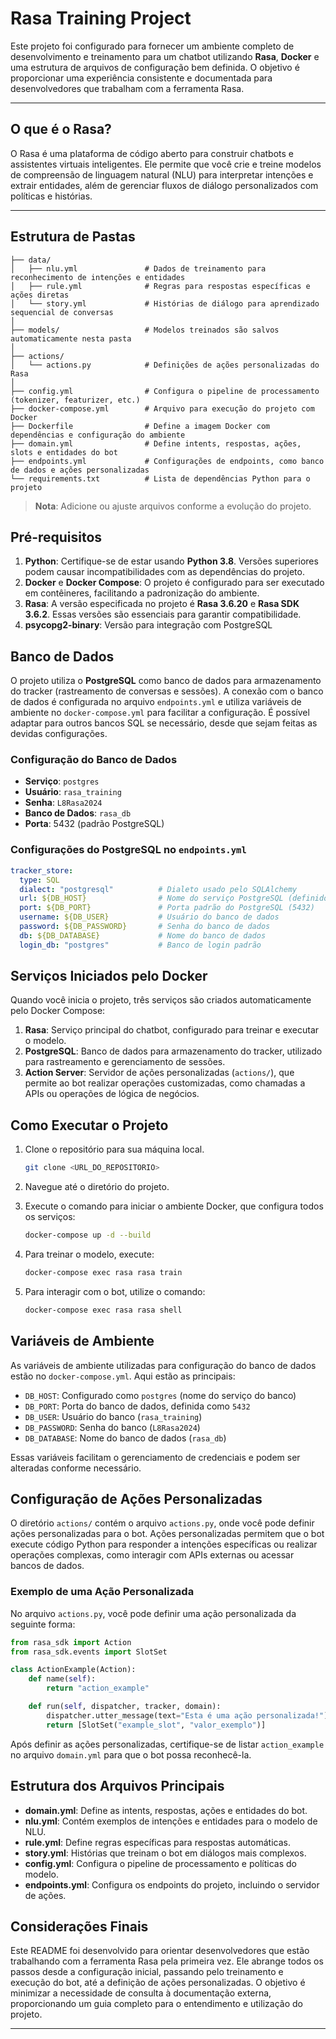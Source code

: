 
# Rasa Training Project

Este projeto foi configurado para fornecer um ambiente completo de desenvolvimento e treinamento para um chatbot utilizando **Rasa**, **Docker** e uma estrutura de arquivos de configuração bem definida. O objetivo é proporcionar uma experiência consistente e documentada para desenvolvedores que trabalham com a ferramenta Rasa.

---

## O que é o Rasa?

O Rasa é uma plataforma de código aberto para construir chatbots e assistentes virtuais inteligentes. Ele permite que você crie e treine modelos de compreensão de linguagem natural (NLU) para interpretar intenções e extrair entidades, além de gerenciar fluxos de diálogo personalizados com políticas e histórias.

---

## Estrutura de Pastas

```plaintext
├── data/
│   ├── nlu.yml               # Dados de treinamento para reconhecimento de intenções e entidades
│   ├── rule.yml              # Regras para respostas específicas e ações diretas
│   └── story.yml             # Histórias de diálogo para aprendizado sequencial de conversas
│
├── models/                   # Modelos treinados são salvos automaticamente nesta pasta
│
├── actions/
│   └── actions.py            # Definições de ações personalizadas do Rasa
│
├── config.yml                # Configura o pipeline de processamento (tokenizer, featurizer, etc.)
├── docker-compose.yml        # Arquivo para execução do projeto com Docker
├── Dockerfile                # Define a imagem Docker com dependências e configuração do ambiente
├── domain.yml                # Define intents, respostas, ações, slots e entidades do bot
├── endpoints.yml             # Configurações de endpoints, como banco de dados e ações personalizadas
└── requirements.txt          # Lista de dependências Python para o projeto
```

> **Nota**: Adicione ou ajuste arquivos conforme a evolução do projeto.

## Pré-requisitos

1. **Python**: Certifique-se de estar usando **Python 3.8**. Versões superiores podem causar incompatibilidades com as dependências do projeto.
2. **Docker** e **Docker Compose**: O projeto é configurado para ser executado em contêineres, facilitando a padronização do ambiente.
3. **Rasa**: A versão especificada no projeto é **Rasa 3.6.20** e **Rasa SDK 3.6.2**. Essas versões são essenciais para garantir compatibilidade.
4. **psycopg2-binary**: Versão para integração com PostgreSQL

## Banco de Dados

O projeto utiliza o **PostgreSQL** como banco de dados para armazenamento do tracker (rastreamento de conversas e sessões). A conexão com o banco de dados é configurada no arquivo `endpoints.yml` e utiliza variáveis de ambiente no `docker-compose.yml` para facilitar a configuração. É possível adaptar para outros bancos SQL se necessário, desde que sejam feitas as devidas configurações.

### Configuração do Banco de Dados

- **Serviço**: `postgres`
- **Usuário**: `rasa_training`
- **Senha**: `L8Rasa2024`
- **Banco de Dados**: `rasa_db`
- **Porta**: 5432 (padrão PostgreSQL)

### Configurações do PostgreSQL no `endpoints.yml`

```yaml
tracker_store:
  type: SQL
  dialect: "postgresql"          # Dialeto usado pelo SQLAlchemy
  url: ${DB_HOST}                # Nome do serviço PostgreSQL (definido no docker-compose.yml)
  port: ${DB_PORT}               # Porta padrão do PostgreSQL (5432)
  username: ${DB_USER}           # Usuário do banco de dados
  password: ${DB_PASSWORD}       # Senha do banco de dados
  db: ${DB_DATABASE}             # Nome do banco de dados
  login_db: "postgres"           # Banco de login padrão
```

## Serviços Iniciados pelo Docker

Quando você inicia o projeto, três serviços são criados automaticamente pelo Docker Compose:

1. **Rasa**: Serviço principal do chatbot, configurado para treinar e executar o modelo.
2. **PostgreSQL**: Banco de dados para armazenamento do tracker, utilizado para rastreamento e gerenciamento de sessões.
3. **Action Server**: Servidor de ações personalizadas (`actions/`), que permite ao bot realizar operações customizadas, como chamadas a APIs ou operações de lógica de negócios.

## Como Executar o Projeto

1. Clone o repositório para sua máquina local.

   ```bash
   git clone <URL_DO_REPOSITORIO>
   ```

2. Navegue até o diretório do projeto.

3. Execute o comando para iniciar o ambiente Docker, que configura todos os serviços:

   ```bash
   docker-compose up -d --build
   ```

4. Para treinar o modelo, execute:

   ```bash
   docker-compose exec rasa rasa train
   ```

5. Para interagir com o bot, utilize o comando:

   ```bash
   docker-compose exec rasa rasa shell
   ```

## Variáveis de Ambiente

As variáveis de ambiente utilizadas para configuração do banco de dados estão no `docker-compose.yml`. Aqui estão as principais:

- `DB_HOST`: Configurado como `postgres` (nome do serviço do banco)
- `DB_PORT`: Porta do banco de dados, definida como `5432`
- `DB_USER`: Usuário do banco (`rasa_training`)
- `DB_PASSWORD`: Senha do banco (`L8Rasa2024`)
- `DB_DATABASE`: Nome do banco de dados (`rasa_db`)

Essas variáveis facilitam o gerenciamento de credenciais e podem ser alteradas conforme necessário.

## Configuração de Ações Personalizadas

O diretório `actions/` contém o arquivo `actions.py`, onde você pode definir ações personalizadas para o bot. Ações personalizadas permitem que o bot execute código Python para responder a intenções específicas ou realizar operações complexas, como interagir com APIs externas ou acessar bancos de dados.

### Exemplo de uma Ação Personalizada

No arquivo `actions.py`, você pode definir uma ação personalizada da seguinte forma:

```python
from rasa_sdk import Action
from rasa_sdk.events import SlotSet

class ActionExample(Action):
    def name(self):
        return "action_example"

    def run(self, dispatcher, tracker, domain):
        dispatcher.utter_message(text="Esta é uma ação personalizada!")
        return [SlotSet("example_slot", "valor_exemplo")]
```

Após definir as ações personalizadas, certifique-se de listar `action_example` no arquivo `domain.yml` para que o bot possa reconhecê-la.

## Estrutura dos Arquivos Principais

- **domain.yml**: Define as intents, respostas, ações e entidades do bot.
- **nlu.yml**: Contém exemplos de intenções e entidades para o modelo de NLU.
- **rule.yml**: Define regras específicas para respostas automáticas.
- **story.yml**: Histórias que treinam o bot em diálogos mais complexos.
- **config.yml**: Configura o pipeline de processamento e políticas do modelo.
- **endpoints.yml**: Configura os endpoints do projeto, incluindo o servidor de ações.

## Considerações Finais

Este README foi desenvolvido para orientar desenvolvedores que estão trabalhando com a ferramenta Rasa pela primeira vez. Ele abrange todos os passos desde a configuração inicial, passando pelo treinamento e execução do bot, até a definição de ações personalizadas. O objetivo é minimizar a necessidade de consulta à documentação externa, proporcionando um guia completo para o entendimento e utilização do projeto.

---
